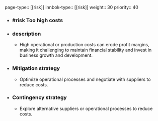page-type:: [[risk]]
innbok-type:: [[risk]]
weight:: 30
priority:: 40
- ### #risk Too high costs
- ### description
  - High operational or production costs can erode profit margins, making it challenging to maintain financial stability and invest in business growth and development.
- ### Mitigation strategy
  - Optimize operational processes and negotiate with suppliers to reduce costs.
- ### Contingency strategy
  - Explore alternative suppliers or operational processes to reduce costs.


